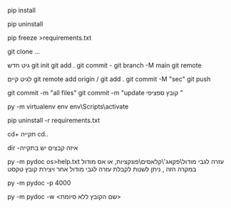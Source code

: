 pip install

pip uninstall

pip freeze >requirements.txt

git clone ...

גיט חדש
git init
git add .
git commit -
git branch -M main
git remote

לגיט קיים
git remote add origin / git add .
git commit -M "sec"
git push

git commit -m "all files"
git commit -m "update קובץ ספציפי "

py -m virtualenv env
env\Scripts\activate

pip uninstall -r requirements.txt

cd+ תקייה
cd..

dir -איזה קבצים יש בתקייה

py -m pydoc os>help.txt  עזרה לגבי מודול\פקאג'\קלאסים\פונקציות, או אס מודול במקרה הזה ,
ניתן לשנות לקבלת עזרה לגבי מודול אחר ויצירת קובץ טקסט

py -m pydoc -p 4000

py -m pydoc -w <שם הקובץ ללא סיומת>

